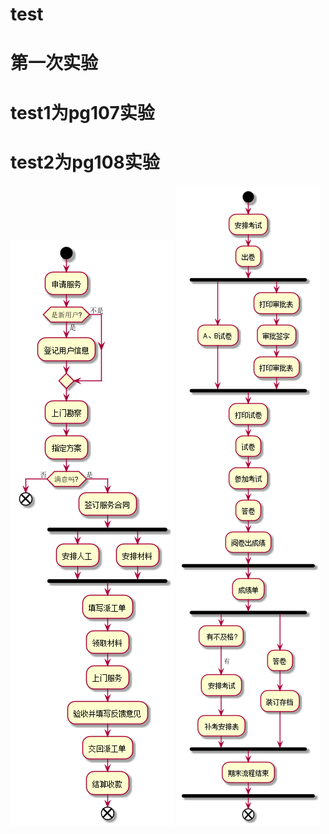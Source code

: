 # test
第一次实验
=============================
# test1为pg107实验
# test2为pg108实验

![Image](https://github.com/748580573/is_analysis/blob/master/src/test1/flow2.png)
![实验一结果](https://github.com/748580573/is_analysis/blob/master/src/test1/flow1.png)
